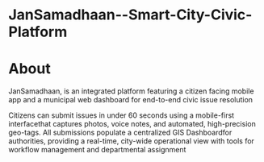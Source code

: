 # JanSamadhaan--Smart-City-Civic-Platform

<h1>About</h1>
<p>JanSamadhaan, is an integrated platform featuring a citizen
facing mobile app and a municipal web dashboard for end-to-end civic issue 
resolution</p>
<p>Citizens can submit issues in under 60 seconds using a mobile-first 
interfacethat captures photos, voice notes, and automated, high-precision 
geo-tags.
All submissions populate a centralized GIS Dashboardfor authorities, 
providing a real-time, city-wide operational view with tools for workflow 
management and departmental assignment</p>

